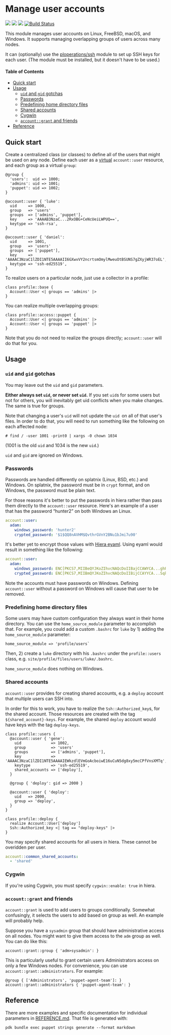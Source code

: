 # Manage user accounts

![](https://img.shields.io/puppetforge/pdk-version/ploperations/account.svg?style=popout)
![](https://img.shields.io/puppetforge/v/ploperations/account.svg?style=popout)
![](https://img.shields.io/puppetforge/dt/ploperations/account.svg?style=popout)
[![Build Status](https://github.com/ploperations/ploperations-account/actions/workflows/pr_test.yml/badge.svg?branch=main)](https://github.com/ploperations/ploperations-account/actions/workflows/pr_test.yml)

This module manages user accounts on Linux, FreeBSD, macOS, and Windows. It
supports managing overlapping groups of users across many nodes.

It can (optionally) use the [ploperations/ssh][] module to set up SSH keys for
each user. (The module must be installed, but it doesn't have to be used.)

#### Table of Contents

- [Quick start](#quick-start)
- [Usage](#usage)
  - [`uid` and `gid` gotchas](#uid-and-gid-gotchas)
  - [Passwords](#passwords)
  - [Predefining home directory files](#predefining-home-directory-files)
  - [Shared accounts](#shared-accounts)
  - [Cygwin](#cygwin)
  - [`account::grant` and friends](#accountgrant-and-friends)
- [Reference](#reference)

## Quick start

Create a centralized class (or classes) to define all of the users that might
be used on any node. Define each user as a [virtual][] `account::user` resource,
and each group as a virtual `group`:

```puppet
@group {
  'users':  uid => 1000;
  'admins': uid => 1001;
  'puppet': uid => 1002;
}

@account::user { 'luke':
  uid     => 1000,
  group   => 'users'
  groups  => ['admins', 'puppet'],
  key     => 'AAAAB3NzaC...2RxOBG+CeNcUeiLWPUQ==',
  keytype => 'ssh-rsa',
}

@account::user { 'daniel':
  uid     => 1001,
  group   => 'users'
  groups  => ['puppet'],
  key     => 'AAAAC3NzaC1lZDI1NTE5AAAAII6GXwvVY2ncrtsmOmylMweuOtBSUNS7gZXyjWR37oEL',
  keytype => 'ssh-ed25519',
}
```

To realize users on a particular node, just use a collector in a profile:

```puppet
class profile::base {
  Account::User <| groups == 'admins' |>
}
```

You can realize multiple overlapping groups:

```puppet
class profile::access::puppet {
  Account::User <| groups == 'admins' |>
  Account::User <| groups == 'puppet' |>
}
```

Note that you do not need to realize the groups directly; `account::user` will
do that for you.

## Usage

### `uid` and `gid` gotchas

You may leave out the `uid` and `gid` parameters.

**Either always set `uid`, or never set `uid`.** If you set `uid`s for some
users but not for others, you will inevitably get uid conflicts when you make
changes. The same is true for groups.

Note that changing a user's `uid` will not update the `uid `on all of that
user's files. In order to do that, you will need to run something like the
following on each affected node:

```
# find / -user 1001 -print0 | xargs -0 chown 1034
```

(1001 is the old `uid` and 1034 is the new `uid`.)

`uid` and `gid` are ignored on Windows.

### Passwords

Passwords are handled differently on splatnix (Linux, BSD, etc.) and Windows.
On splatnix, the password must be in `crypt` format, and on Windows, the
password must be plain text.

For those reasons it's better to put the passwords in hiera rather than pass
them directly to the `account::user` resource. Here's an example of a user that
has the password “hunter2” on both Windows an Linux.

```yaml
account::user:
  adam:
    windows_password: 'hunter2'
    crypted_password: '$1$QQ8nAVHM$QvthrGVnY2BNu1bJmi7u90'
```

It's better yet to encrypt those values with [Hiera eyaml][]. Using eyaml would
result in something like the following:

```yaml
account::user:
  adam:
    windows_password: ENC[PKCS7,MIIBeQYJKoZIhvcNAQcDoIIBajCCAWYCA...ghP+fdY1Wd]
    crypted_password: ENC[PKCS7,MIIBmQYJKoZIhvcNAQcDoIIBijCCAYYCA...SqktJ8Sk8=]
```

Note the accounts must have passwords on Windows. Defining `account::user`
without a password on Windows will cause that user to be removed.


### Predefining home directory files

Some users may have custom configuration they always want in their home
directory. You can use the `home_source_module` parameter to accomplish that.
For example, you could add a custom `.bashrc` for `luke` by 1) adding the
`home_source_module` parameter:

```puppet
home_source_module => 'profile/users`
```

Then, 2) create a `luke` directory with his `.bashrc` under the `profile::users`
class, e.g. `site/profile/files/users/luke/.bashrc`.

`home_source_module` does nothing on Windows.

### Shared accounts

`account::user` provides for creating shared accounts, e.g. a `deploy` account
that multiple users can SSH into.

In order for this to work, you have to realize the `Ssh::Authorized_key`s, for
the shared account. Those resources are created with the tag
`${shared_account}-keys`. For example, the shared `deploy` account would have
keys with the tag `deploy-keys`.

```puppet
class profile::users {
  @account::user { 'gene':
    uid             => 1002,
    group           => 'users'
    groups          => ['admins', 'puppet'],
    key             => 'AAAAC3NzaC1lZDI1NTE5AAAAIEWkzdlEVmGoAcboiwE16uCuN5dg8xy5mcCPfVnsXMTq',
    keytype         => 'ssh-ed25519',
    shared_accounts => ['deploy'],
  }

  @group { 'deploy': gid => 2000 }

  @account::user { 'deploy':
    uid   => 2000,
    group => 'deploy',
  }
}

class profile::deploy {
  realize Account::User['deploy']
  Ssh::Authorized_key <| tag == "deploy-keys" |>
}
```

You may specify shared accounts for all users in hiera. These cannot be
overidden per user.

```yaml
account::common_shared_accounts:
  - 'shared'
```

### Cygwin

If you're using Cygwin, you must specify `cygwin::enable: true` in hiera.

### `account::grant` and friends

`account::grant` is used to add users to groups conditionally. Somewhat
confusingly, it selects the users to add based on group as well. An example
will probably help.

Suppose you have a `sysadmin` group that should have administrative access on
all nodes. You might want to give them access to the `adm` group as well. You
can do like this:

```puppet
account::grant::group { 'adm>sysadmin': }
```

This is particularly useful to grant certain users Administrators access on
only a few Windows nodes. For convenience, you can use
`account::grant::administrators`. For example:

```puppet
@group { ['Administrators', 'puppet-agent-team']: }
account::grant::administrators { 'puppet-agent-team': }
```

## Reference

There are more examples and specific documentation for individual parameters in
[REFERENCE.md][]. That file is generated with:

```
pdk bundle exec puppet strings generate --format markdown
```

[Hiera eyaml]: https://github.com/voxpupuli/hiera-eyaml
[ploperations/ssh]: https://github.com/ploperations/ploperations-ssh
[REFERENCE.md]: https://github.com/ploperations/ploperations-account/blob/master/REFERENCE.md
[virtual]: https://puppet.com/docs/puppet/latest/lang_virtual.html
